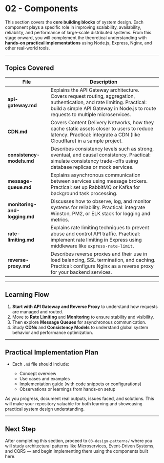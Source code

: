 # 02 - Components

This section covers the **core building blocks** of system design.
Each component plays a specific role in improving scalability, availability, reliability, and performance of large-scale distributed systems.
From this stage onward, you will complement the theoretical understanding with **hands-on practical implementations** using Node.js, Express, Nginx, and other real-world tools.

---

## Topics Covered

| File                          | Description                                                                                                                                                                                                  |
| ----------------------------- | ------------------------------------------------------------------------------------------------------------------------------------------------------------------------------------------------------------ |
| **api-gateway.md**            | Explains the API Gateway architecture. Covers request routing, aggregation, authentication, and rate limiting. Practical: build a simple API Gateway in Node.js to route requests to multiple microservices. |
| **CDN.md**                    | Covers Content Delivery Networks, how they cache static assets closer to users to reduce latency. Practical: integrate a CDN (like Cloudflare) in a sample project.                                          |
| **consistency-models.md**     | Describes consistency levels such as strong, eventual, and causal consistency. Practical: simulate consistency trade-offs using database replicas or mock services.                                          |
| **message-queue.md**          | Explains asynchronous communication between services using message brokers. Practical: set up RabbitMQ or Kafka for background task processing.                                                              |
| **monitoring-and-logging.md** | Discusses how to observe, log, and monitor systems for reliability. Practical: integrate Winston, PM2, or ELK stack for logging and metrics.                                                                 |
| **rate-limiting.md**          | Explains rate limiting techniques to prevent abuse and control API traffic. Practical: implement rate limiting in Express using middleware like `express-rate-limit`.                                        |
| **reverse-proxy.md**          | Describes reverse proxies and their use in load balancing, SSL termination, and caching. Practical: configure Nginx as a reverse proxy for your backend services.                                            |

---

## Learning Flow

1. **Start with API Gateway and Reverse Proxy** to understand how requests are managed and routed.
2. Move to **Rate Limiting** and **Monitoring** to ensure stability and visibility.
3. Then explore **Message Queues** for asynchronous communication.
4. Study **CDNs** and **Consistency Models** to understand global system behavior and performance optimization.

---

## Practical Implementation Plan

* Each `.md` file should include:

  * Concept overview
  * Use cases and examples
  * Implementation guide (with code snippets or configurations)
  * Observations or learnings from hands-on setup

As you progress, document real outputs, issues faced, and solutions. This will make your repository valuable for both learning and showcasing practical system design understanding.

---

## Next Step

After completing this section, proceed to `03-design-patterns/` where you will study architectural patterns like Microservices, Event-Driven Systems, and CQRS — and begin implementing them using the components built here.
